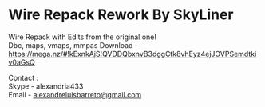 # Wire Repack Rework By SkyLiner
Wire Repack with Edits from the original one!
<br>
Dbc, maps, vmaps, mmpas Download - https://mega.nz/#!kExnkAjS!QVDDQbxnvB3dggCtk8vhEyz4ejJOVPSemdtkiv0aGsQ

Contact :<br>
Skype - alexandria433<br>
Email - alexandreluisbarreto@gmail.com
